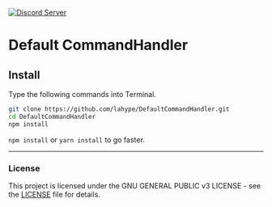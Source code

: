 [![Discord Server](https://flat.badgen.net/badge/Join/Discord%20server/7289DA?icon=discord)](https://thomasbnt.fr/discord/?utm_source=link_github?utm_medium=github)

# Default CommandHandler


## Install
Type the following commands into Terminal.

```bash
git clone https://github.com/lahype/DefaultCommandHandler.git
cd DefaultCommandHandler
npm install
```

`npm install` or `yarn install` to go faster.

---

### License
This project is licensed under the GNU GENERAL PUBLIC v3 LICENSE - see the [LICENSE](LICENSE) file for details.
